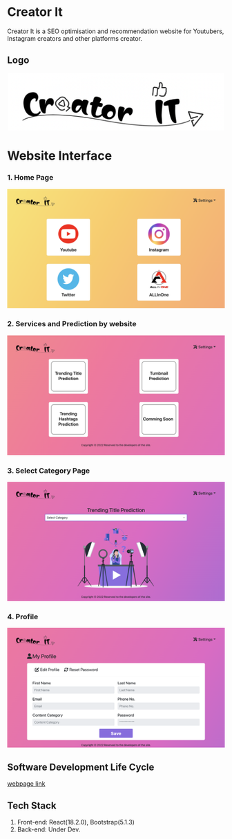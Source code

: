 # Creator It
Creator It is a SEO optimisation and recommendation website for Youtubers, Instagram creators and other platforms creator.

## Logo
<!-- ![alt text]( ) -->
<p align="center">
<img src="images/logo.png" width="500"/>
</p>

# Website Interface
### 1. Home Page
![alt text](images/1.png)
### 2. Services and Prediction by website
![alt text](images/2.png)
### 3. Select Category Page
![alt text](images/3.png)
### 4. Profile
![alt text](images/4.png)


## Software Development Life Cycle
[webpage link](https://github.com/polonium31/creator_it/tree/main/SDLC)

## Tech Stack
1. Front-end: React(18.2.0), Bootstrap(5.1.3) 
2. Back-end: Under Dev.
